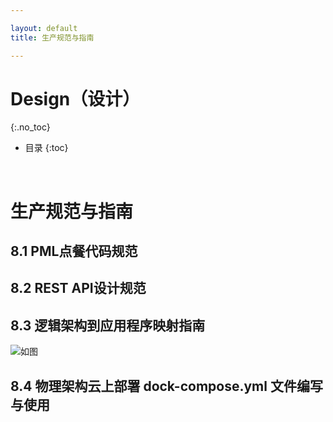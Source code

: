 ```yaml
---

layout: default
title: 生产规范与指南

---
```

# Design（设计）
{:.no_toc}

* 目录
{:toc}
</br>

# 生产规范与指南

## 8.1 PML点餐代码规范

## 8.2 REST API设计规范

## 8.3 逻辑架构到应用程序映射指南

![如图](https://raw.githubusercontent.com/OrderingService/Dashboard/gh-pages/imgs/Logical_architecture_to_application_mapping.png)

## 8.4 物理架构云上部署 dock-compose.yml 文件编写与使用
